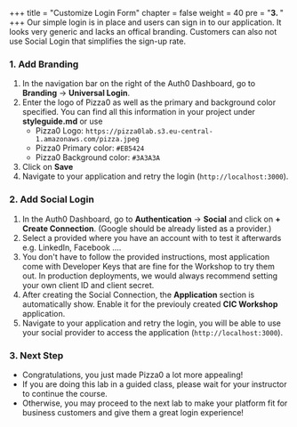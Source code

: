 +++
title = "Customize Login Form"
chapter = false
weight = 40
pre = "<b>3. </b>"
+++
Our simple login is in place and users can sign in to our application. It looks very generic and lacks an offical branding. Customers can also not use Social Login that simplifies the sign-up rate.

### 1. Add Branding
1. In the navigation bar on the right of the Auth0 Dashboard, go to **Branding** -> **Universal Login**.
2. Enter the logo of Pizza0 as well as the primary and background color specified. You can find all this information in your project under **styleguide.md** or use
    - Pizza0 Logo: `https://pizza0lab.s3.eu-central-1.amazonaws.com/pizza.jpeg`
    - Pizza0 Primary color: `#EB5424`
    - Pizza0 Background color: `#3A3A3A`
3. Click on **Save**
4. Navigate to your application and retry the login (`http://localhost:3000`).

### 2. Add Social Login
1. In the Auth0 Dashboard, go to **Authentication** -> **Social** and click on **+ Create Connection**. (Google should be already listed as a provider.)
2. Select a provided where you have an account with to test it afterwards e.g. LinkedIn, Facebook ....
3. You don't have to follow the provided instructions, most application come with Developer Keys that are fine for the Workshop to try them out. In production deployments, we would always recommend setting your own client ID and client secret.
4. After creating the Social Connection, the **Application** section is automatically show. Enable it for the previouly created **CIC Workshop** application.
5. Navigate to your application and retry the login, you will be able to use your social provider to access the application (`http://localhost:3000`).

### 3. Next Step
- Congratulations, you just made Pizza0 a lot more appealing!
- If you are doing this lab in a guided class, please wait for your instructor to continue the course.
- Otherwise, you may proceed to the next lab to make your platform fit for business customers and give them a great login experience!